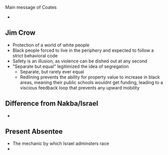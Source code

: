 Main message of Coates

- 

## Jim Crow
- Protection of a world of white people
- Black people forced to live in the periphery and expected to follow a strict behavioral code
- Safety is an illusion, as violence can be dished out at any second
- "Separate but equal" legitimized the idea of segregation
    - Separate, but rarely ever equal
    - Redlining prevents the ability for property value to increase in black areas, meaning their public schools wouldnt get funding, leading to a viscious feedback loop that prevents any upward mobility

## Difference from Nakba/Israel
- 

## Present Absentee
- The mechanic by which Israel adminsters race
- 
